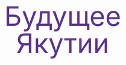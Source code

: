 
<html>
<head>
 
</head>
<p align="center" style="color: #5C338F; font-size: 4.5rem; line-height: 1;">Будущее Якутии</p>
</html>
  
